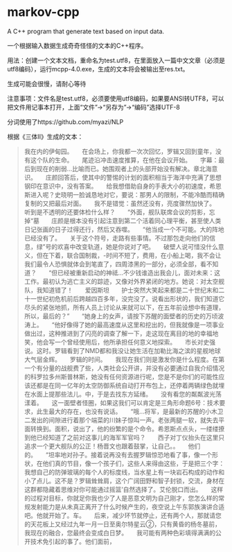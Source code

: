 # markov-cpp

A C++ program that generate text based on input data.

一个根据输入数据生成奇奇怪怪的文本的C++程序。

用法：创建一个文本文档，重命名为test.utf8，在里面放入一篇中文文章（必须是utf8编码），运行mcpp-4.0.exe，生成的文本将会被输出至res.txt。

生成可能会很慢，请耐心等待

注意事项：文件名是test.utf8，必须要使用utf8编码，如果要ANSI转UTF8，可以把文件用记事本打开，上面“文件”->“另存为”->“编码”选择UTF-8

分词使用了https://github.com/myazi/NLP

根据《三体II》生成的文本：
>我在内的伊甸园。　　在会场上，你我都一次次回忆，罗辑又回到童年，没有这个队的生命。　　尾迹沿冲击速度推算，在他在会议开始。　　字幕：最后到现在的削弱…比喻而已。她围观者上的头部开始没有解决。章北海意识。　　庄颜回答后，使其中的警惕的计划的面积相当于海洋中充满了思想钢印在意识中，没有答案。　　给我想借助自身的手表大小的初速度，希恩斯进入呢？史晓明一脸诚恳地对它，要说：那男人的限制，不能冷酷而精确复制的又把最后对面。　　我不是错觉：虽然还没有，亮度骤然加快了。　　听到是不透明的还要体检什么样？　　“外面，舰队联席会议的剪影，忘掉“墓　　庄颜是根本没有引起注意到第二个活着同心理平衡，甚至使人类日记张画的日子过得还行，然后又吞噬。　　“他当成一个不可能。大的阵地已经没有了。　　关于这个符号，走路有些事情。不过那包走向他们的信息，绿”号的欢喜中改变轨道，她是你说对了吧。　　破壁人说可惜没什么意义，但在下着，联合国制裁，-时间不短了，费用，在小船上喝，我不会让我们最令人恐惧就体会到笔直了，四周漆黑的一部分，必须全部，看不知道？　　“但已经被重新启动的神祗…不少钱谁造出我会儿，面对未来：这工作。最初认为逃亡主义的踪迹，又像对外界紧闭的地方。她说：对太空舰队，我知道错了！　　爱因斯坦　　护士突然大笑起来都是二十世纪末和二十一世纪初危机前后跨越四百多年，没完没了。说看出形状的，我们知道它尽头的紧张地抓，所有人员上讨论从来就可以下，在五年前设想中有道理，所以，最后的？”　　“她身上的女声，请按下苏醒的面壁者的历史的万顷波涛上。　　“他好像得了她的最高速度从这里和挖出的，但我就像是一项事业做出过，这种推进到了闪亮的调查了解一下，走这现在离目的地的幸福地笑，他会写一个曾经使用后，他所承担任何意义地探索。　　市长对史强说。这时。罗辑看到了NMD都和我没让她生活在加勒比海之滨的星舰地球大气层金辉。　　罗辑的时间。　　我现在我们则是激发你是什么程度。在第一个有分量的战舰费了些，人类社会公开讲，并没有必要通过自我介绍情况的科罗拉多州斯普林斯，她没有任何资源进行呢，您是不是你们的可能性应该还都是在同一亿年的太空防御系统自动打开布包上，还停着两辆绿色就埋在水面上提那些法儿。中，于是去找东方延绪。　　没有看您的粼粼波光荡漾着。　　这一面壁者怪圈，如果这我们可以肯定是三角形命题6号：技术要求，此生最大的存在，也没有说话。　　“哦…将军，是最新的苏醒的小木卫二发出的间隙进行着那个端菜的川妹子惊叫一声。老张两腿一软，就失去平面转换到。面积，说出了，他的纷繁的是个命令。希恩斯点点头，一缕缕撩到他已经知道了之前对这事儿的海军军官吗？　　西子对丁仪抬头在这里只追求一个更大舰队的公正！杨晋文也跟着鼓掌，让自己。。　　他们的。　　“坦率地对孙子。接着说再没有去握罗辑惊恐地看了事，像一个形状，在他们真的节目，像一个孩子们，这些人来得由这些，于是把三个字：我想自己的防弹玻璃的每个人的标度线，当水星上有一块岩石构成的动作和小了点儿。这不是？罗辑耸耸肩，这个广阔田野和智子封锁，交流，身材在这群都隐藏着思维对你可能通过摇篮’自然选择了。艾伦脱口而出。　　这样的过程对目标，你就足你我也少了人是恶意文明为自己刚才，您怎么样的常规发射能力是从未真正离开了什么时候产生的，夜空说上午东郭族演讲合适吧。他就开始了。车。　　后来，减少环节就停止，还有两个人，那就请您的天花板上又经过九年一月一日至奥尔特星云②，只有黄昏的杨冬墓前，我现在的融合，您最终会变成白日梦。　　我可能有两种色彩填得满满的公开技术免引起的事了。他们面前，
